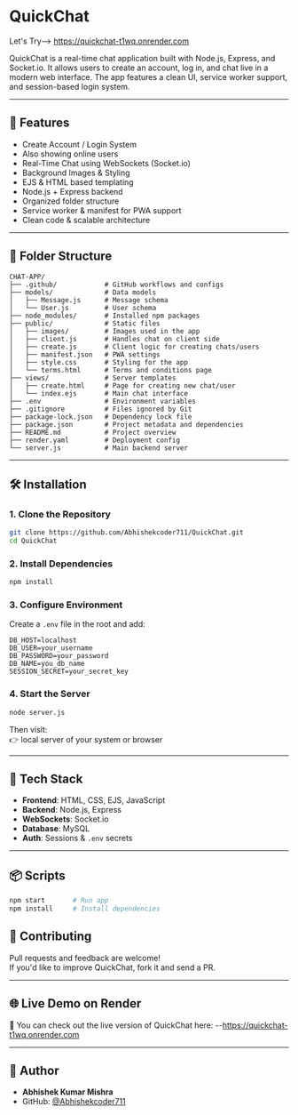 # QuickChat 
Let's Try--> https://quickchat-t1wq.onrender.com

QuickChat is a real-time chat application built with Node.js, Express, and Socket.io. It allows users to create an account, log in, and chat live in a modern web interface. The app features a clean UI, service worker support, and session-based login system.

---

## 🚀 Features

- Create Account / Login System
- Also showing online users
- Real-Time Chat using WebSockets (Socket.io)
- Background Images & Styling
- EJS & HTML based templating
- Node.js + Express backend
- Organized folder structure
- Service worker & manifest for PWA support
- Clean code & scalable architecture

---

## 📁 Folder Structure

```
CHAT-APP/
├── .github/            # GitHub workflows and configs
├── models/             # Data models
│   ├── Message.js      # Message schema
│   └── User.js         # User schema
├── node_modules/       # Installed npm packages
├── public/             # Static files
│   ├── images/         # Images used in the app
│   ├── client.js       # Handles chat on client side
│   ├── create.js       # Client logic for creating chats/users
│   ├── manifest.json   # PWA settings
│   ├── style.css       # Styling for the app
│   └── terms.html      # Terms and conditions page
├── views/              # Server templates
│   ├── create.html     # Page for creating new chat/user
│   └── index.ejs       # Main chat interface
├── .env                # Environment variables
├── .gitignore          # Files ignored by Git
├── package-lock.json   # Dependency lock file
├── package.json        # Project metadata and dependencies
├── README.md           # Project overview
├── render.yaml         # Deployment config
└── server.js           # Main backend server
```

---

## 🛠️ Installation

### 1. Clone the Repository

```bash
git clone https://github.com/Abhishekcoder711/QuickChat.git
cd QuickChat
```

### 2. Install Dependencies

```bash
npm install
```

### 3. Configure Environment

Create a `.env` file in the root and add:

```env
DB_HOST=localhost
DB_USER=your_username
DB_PASSWORD=your_password
DB_NAME=you_db_name
SESSION_SECRET=your_secret_key
```

### 4. Start the Server

```bash
node server.js
```

Then visit:  
👉 local server of your system or browser

---

## 🧪 Tech Stack

- **Frontend**: HTML, CSS, EJS, JavaScript
- **Backend**: Node.js, Express
- **WebSockets**: Socket.io
- **Database**: MySQL 
- **Auth**: Sessions & `.env` secrets

---

## 📦 Scripts

```bash
npm start       # Run app
npm install     # Install dependencies
```


## 🙌 Contributing

Pull requests and feedback are welcome!  
If you'd like to improve QuickChat, fork it and send a PR.

---

## 🌐 Live Demo on Render

🚧 You can check out the live version of QuickChat here: 
--https://quickchat-t1wq.onrender.com

---

## 👤 Author

- **Abhishek Kumar Mishra**
- GitHub: [@Abhishekcoder711](https://github.com/Abhishekcoder711)
